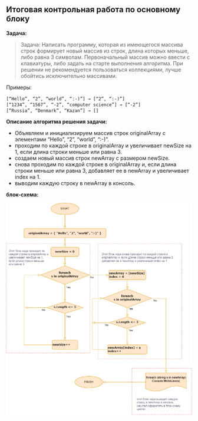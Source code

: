 ## Итоговая контрольная работа по основному блоку


**Задача:**


> Задача: Написать программу, которая из имеющегося массива строк формирует новый массив из строк, длина которых меньше, либо равна 3 символам. Первоначальный массив можно ввести с клавиатуры, либо задать на старте выполнения алгоритма. При решении не рекомендуется пользоваться коллекциями, лучше обойтись исключительно массивами.

Примеры:
```
[“Hello”, “2”, “world”, “:-)”] → [“2”, “:-)”]
[“1234”, “1567”, “-2”, “computer science”] → [“-2”]
[“Russia”, “Denmark”, “Kazan”] → []
```
**Описание алгоритма решения задачи:**
- Объявляем и инициализируем массив строк originalArray с элементами “Hello”, “2”, “world”, “:-)”.
- проходим по каждой строке в originalArray и увеличивает newSize на 1, если длина строки меньше или равна 3.
- создаем новый массив строк newArray с размером newSize.
- снова проходим по каждой строке в originalArray и, если длина строки меньше или равна 3, добавляет ее в newArray и увеличивает index на 1.
- выводим каждую строку в newArray в консоль.

**блок-схема:**

![Блок-схема](algorithm.png)